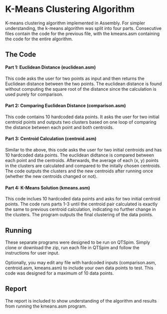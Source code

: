 # K-Means Clustering Algorithm

K-means clustering algorithm implemented in Assembly.
For simpler understanding, the k-means algorithm was split into four parts.
Consecutive files contain the code for the previous file, with the kmeans.asm containing the code for the entire algorithm. 


## The Code

#### Part 1: Euclidean Distance (euclidean.asm)

This code asks the user for two points as input and then returns the Euclidean distance between the two points. The euclidean distance is found without computing the square root of the distance since the calculation is used purely for comparison.


#### Part 2: Comparing Euclidean Distance (comparison.asm)

This code contains 10 hardcoded data points. It asks the user for two initial centroid points and outputs two clusters based on one loop of comparing the distance between each point and both centroids.


#### Part 3: Centroid Calculation (centroid.asm)

Similar to the above, this code asks the user for two initial centroids and has 10 hardcoded data points. The euclidean didtance is compared between each point and the centroids. Afterwards, the average of each (x, y) points in the clusters are calculated and compared to the initally chosen centroids. The code outputs the clusters and the new centroids after running once (whether the new centroids changed or not).


#### Part 4: K-Means Solution (kmeans.asm)

This code inclues 10 hardcoded data points and asks for two initial centroid points. The code runs parts 1-3 until the centroid pair calculated is exactly the same to previous centroid calculation, indicating no further change in the clusters. The program outputs the final clustering of the data points.


## Running

These separate programs were designed to be run on QTSpim. Simply clone or download the zip, run each file in QTSpim and follow the instructions for user input.

Optionally, you may edit any file with hardcoded inputs (comparison.asm, centroid.asm, kmeans.asm) to include your own data points to test. This code was designed for a maximum of 10 data points.


## Report

The report is included to show understanding of the algorithm and results from running the kmeans.asm program.

